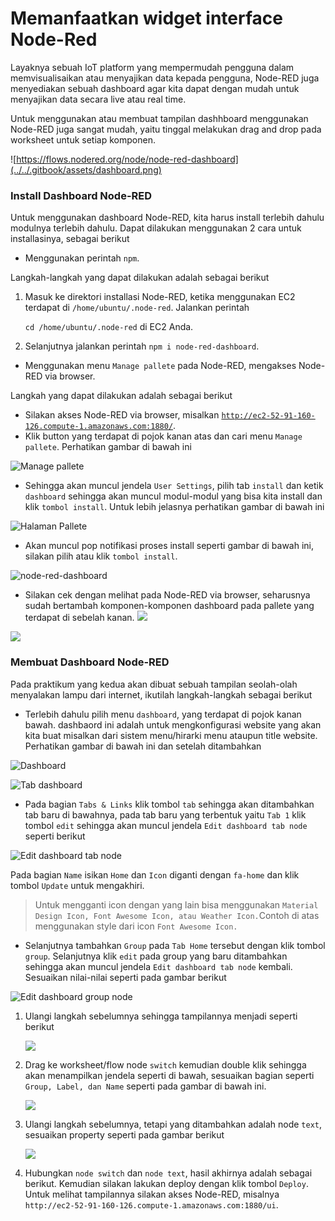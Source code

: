 # Memanfaatkan widget interface Node-Red

Layaknya sebuah IoT platform yang mempermudah pengguna dalam memvisualisaikan atau menyajikan data kepada pengguna, Node-RED juga menyediakan sebuah dashboard agar kita dapat dengan mudah untuk menyajikan data secara live atau real time.

Untuk menggunakan atau membuat tampilan dashhboard menggunakan Node-RED juga sangat mudah, yaitu tinggal melakukan drag and drop pada worksheet untuk setiap komponen.

![https://flows.nodered.org/node/node-red-dashboard](../../.gitbook/assets/dashboard.png)

### Install Dashboard Node-RED

Untuk menggunakan dashboard Node-RED, kita harus install terlebih dahulu modulnya terlebih dahulu. Dapat dilakukan menggunakan 2 cara untuk installasinya, sebagai berikut

* Menggunakan perintah `npm`.

Langkah-langkah yang dapat dilakukan adalah sebagai berikut

1. Masuk ke direktori installasi Node-RED, ketika menggunakan EC2 terdapat di `/home/ubuntu/.node-red`. Jalankan perintah

   `cd /home/ubuntu/.node-red` di EC2 Anda.

2. Selanjutnya jalankan perintah `npm i node-red-dashboard`.

* Menggunakan menu `Manage pallete` pada Node-RED, mengakses Node-RED via browser.

Langkah yang dapat dilakukan adalah sebagai berikut

* Silakan akses Node-RED via browser, misalkan [`http://ec2-52-91-160-126.compute-1.amazonaws.com:1880/`](http://ec2-34-239-124-118.compute-1.amazonaws.com:1880/).
* Klik button yang terdapat di pojok kanan atas dan cari menu `Manage pallete`. Perhatikan gambar di bawah ini

![Manage pallete](../../.gitbook/assets/01.png)

* Sehingga akan muncul jendela `User Settings`, pilih tab `install` dan ketik `dashboard` sehingga akan muncul modul-modul yang bisa kita install dan klik `tombol install`. Untuk lebih jelasnya perhatikan gambar di bawah ini

![Halaman Pallete](../../.gitbook/assets/02.png)

* Akan muncul pop notifikasi proses install seperti gambar di bawah ini, silakan pilih atau klik `tombol install`.

![node-red-dashboard](../../.gitbook/assets/03.png)

* Silakan cek dengan melihat pada Node-RED via browser, seharusnya sudah bertambah komponen-komponen dashboard pada pallete yang terdapat di sebelah kanan. ![](images/04.png)

![](../../.gitbook/assets/05%20%281%29.png)

### Membuat Dashboard Node-RED

Pada praktikum yang kedua akan dibuat sebuah tampilan seolah-olah menyalakan lampu dari internet, ikutilah langkah-langkah sebagai berikut

* Terlebih dahulu pilih menu `dashboard`, yang terdapat di pojok kanan bawah. dashbaord ini adalah untuk mengkonfigurasi website yang akan kita buat misalkan dari sistem menu/hirarki menu ataupun title website. Perhatikan gambar di bawah ini dan setelah ditambahkan

![Dashboard](../../.gitbook/assets/05.png)

![Tab dashboard](../../.gitbook/assets/06%20%281%29.png)

* Pada bagian `Tabs & Links` klik tombol `tab` sehingga akan ditambahkan tab baru di bawahnya, pada tab baru yang terbentuk yaitu `Tab 1` klik tombol `edit` sehingga akan muncul jendela `Edit dashboard tab node` seperti berikut

![Edit dashboard tab node](../../.gitbook/assets/07%20%281%29.png)

Pada bagian `Name` isikan `Home` dan `Icon` diganti dengan `fa-home` dan klik tombol `Update` untuk mengakhiri.

> Untuk mengganti icon dengan yang lain bisa menggunakan `Material Design Icon, Font Awesome Icon, atau Weather Icon.`Contoh di atas menggunakan style dari icon `Font Awesome Icon.`

* Selanjutnya tambahkan `Group` pada `Tab Home` tersebut dengan klik tombol `group`. Selanjutnya klik `edit` pada group yang baru ditambahkan sehingga akan muncul jendela `Edit dashboard tab node` kembali. Sesuaikan nilai-nilai seperti pada gambar berikut

![Edit dashboard group node](../../.gitbook/assets/08.png)

1. Ulangi langkah sebelumnya sehingga tampilannya menjadi seperti berikut

   ![](images/09.png)

2. Drag ke worksheet/flow node `switch` kemudian double klik sehingga akan menampilkan jendela seperti di bawah, sesuaikan bagian seperti `Group, Label, dan Name` seperti pada gambar di bawah ini.

   ![](images/10.png)

3. Ulangi langkah sebelumnya, tetapi yang ditambahkan adalah node `text`, sesuaikan property seperti pada gambar berikut

   ![](images/11.png)

4. Hubungkan `node switch` dan `node text`, hasil akhirnya adalah sebagai berikut. Kemudian silakan lakukan deploy dengan klik tombol `Deploy`. Untuk melihat tampilannya silakan akses Node-RED, misalnya `http://ec2-52-91-160-126.compute-1.amazonaws.com:1880/ui`.

